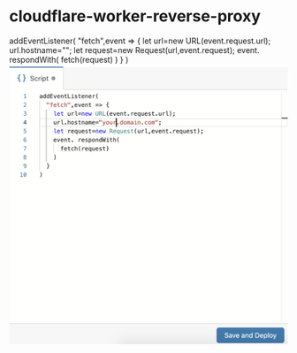 # cloudflare-worker-reverse-proxy
addEventListener(
	"fetch",event => {
		let url=new URL(event.request.url);
		url.hostname="";
		let request=new Request(url,event.request);
		event. respondWith(
			fetch(request)
		)
	}
)
![alt text](Screenshot.png)
